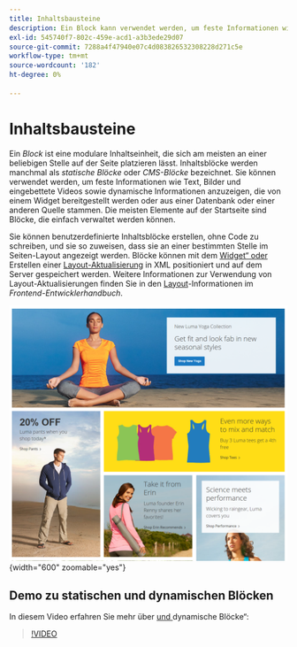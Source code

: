 ```yaml
---
title: Inhaltsbausteine
description: Ein Block kann verwendet werden, um feste Informationen wie Text, Bilder und eingebettete Videos sowie dynamische Informationen anzuzeigen.
exl-id: 545740f7-802c-459e-acd1-a3b3ede29d07
source-git-commit: 7288a4f47940e07c4d083826532308228d271c5e
workflow-type: tm+mt
source-wordcount: '182'
ht-degree: 0%

---
```


# Inhaltsbausteine

Ein _Block_ ist eine modulare Inhaltseinheit, die sich am meisten an einer beliebigen Stelle auf der Seite platzieren lässt. Inhaltsblöcke werden manchmal als _statische Blöcke_ oder _CMS-Blöcke_ bezeichnet. Sie können verwendet werden, um feste Informationen wie Text, Bilder und eingebettete Videos sowie dynamische Informationen anzuzeigen, die von einem Widget bereitgestellt werden oder aus einer Datenbank oder einer anderen Quelle stammen. Die meisten Elemente auf der Startseite sind Blöcke, die einfach verwaltet werden können.

Sie können benutzerdefinierte Inhaltsblöcke erstellen, ohne Code zu schreiben, und sie so zuweisen, dass sie an einer bestimmten Stelle im Seiten-Layout angezeigt werden. Blöcke können mit dem [Widget“ oder ](widget-static-block.md) Erstellen einer [Layout-Aktualisierung](layout-updates.md) in XML positioniert und auf dem Server gespeichert werden. Weitere Informationen zur Verwendung von Layout-Aktualisierungen finden Sie in den [Layout][1]-Informationen im _Frontend-Entwicklerhandbuch_.

![Blöcke auf der Startseite der Beispiel-Storefront](./assets/storefront-blocks-home-page.png){width="600" zoomable="yes"}

## Demo zu statischen und dynamischen Blöcken

In diesem Video erfahren Sie mehr über [ und ](dynamic-blocks.md)dynamische Blöcke“:

>[!VIDEO](https://video.tv.adobe.com/v/343783?quality=12&learn=on)

[1]: https://developer.adobe.com/commerce/frontend-core/guide/layouts/

